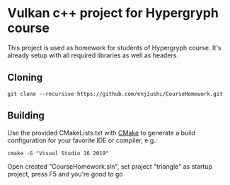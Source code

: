# Vulkan c++ project for Hypergryph course
This project is used as homework for students of Hypergryph course. It's already setup with all required libraries as well as headers.

## Cloning
```
git clone --recursive https://github.com/enjiushi/CourseHomework.git
```

## Building

Use the provided CMakeLists.txt with [CMake](https://cmake.org) to generate a build configuration for your favorite IDE or compiler, e.g.:

```
cmake -G "Visual Studio 16 2019"
```

Open created "CourseHomework.sln", set project "triangle" as startup project, press F5 and you're good to go

